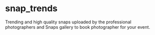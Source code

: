 # snap_trends
Trending and high quality snaps uploaded by the professional photographers and Snaps gallery to book photographer for your event.
